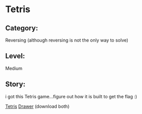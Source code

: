 # Tetris

## Category:
Reversing (although reversing is not the only way to solve)
## Level:
Medium
## Story:
i got this Tetris game...figure out how it is built to get the flag :)

[Tetris](Tetris)
[Drawer](Drawer)
(download both)

